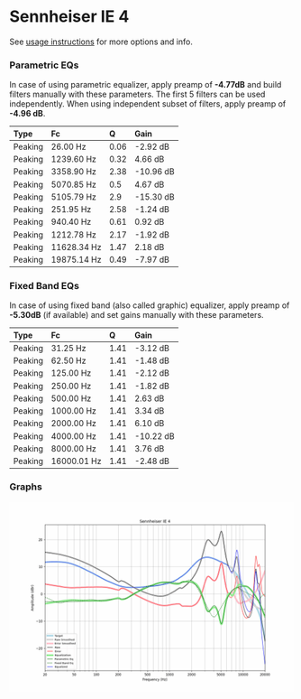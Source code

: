 # Sennheiser IE 4
See [usage instructions](https://github.com/jaakkopasanen/AutoEq#usage) for more options and info.

### Parametric EQs
In case of using parametric equalizer, apply preamp of **-4.77dB** and build filters manually
with these parameters. The first 5 filters can be used independently.
When using independent subset of filters, apply preamp of **-4.96 dB**.

| Type    | Fc          |    Q | Gain      |
|:--------|:------------|:-----|:----------|
| Peaking | 26.00 Hz    | 0.06 | -2.92 dB  |
| Peaking | 1239.60 Hz  | 0.32 | 4.66 dB   |
| Peaking | 3358.90 Hz  | 2.38 | -10.96 dB |
| Peaking | 5070.85 Hz  | 0.5  | 4.67 dB   |
| Peaking | 5105.79 Hz  | 2.9  | -15.30 dB |
| Peaking | 251.95 Hz   | 2.58 | -1.24 dB  |
| Peaking | 940.40 Hz   | 0.61 | 0.92 dB   |
| Peaking | 1212.78 Hz  | 2.17 | -1.92 dB  |
| Peaking | 11628.34 Hz | 1.47 | 2.18 dB   |
| Peaking | 19875.14 Hz | 0.49 | -7.97 dB  |

### Fixed Band EQs
In case of using fixed band (also called graphic) equalizer, apply preamp of **-5.30dB**
(if available) and set gains manually with these parameters.

| Type    | Fc          |    Q | Gain      |
|:--------|:------------|:-----|:----------|
| Peaking | 31.25 Hz    | 1.41 | -3.12 dB  |
| Peaking | 62.50 Hz    | 1.41 | -1.48 dB  |
| Peaking | 125.00 Hz   | 1.41 | -2.12 dB  |
| Peaking | 250.00 Hz   | 1.41 | -1.82 dB  |
| Peaking | 500.00 Hz   | 1.41 | 2.63 dB   |
| Peaking | 1000.00 Hz  | 1.41 | 3.34 dB   |
| Peaking | 2000.00 Hz  | 1.41 | 6.10 dB   |
| Peaking | 4000.00 Hz  | 1.41 | -10.22 dB |
| Peaking | 8000.00 Hz  | 1.41 | 3.76 dB   |
| Peaking | 16000.01 Hz | 1.41 | -2.48 dB  |

### Graphs
![](./Sennheiser%20IE%204.png)